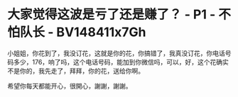 # 大家觉得这波是亏了还是赚了？ - P1 - 不怕队长 - BV148411x7Gh

小姐姐，你花到了，我没订花，这就是你的花，你搞错了，我真没订花，你电话号码多少，176，响了吗，这个电话号码，能加到你微信吗，可以，好，这个花确实不是你的，我先走了，拜拜，你的花，送给你啊。

希望你每天都能开心，很開心，謝謝，謝謝。